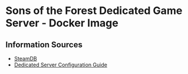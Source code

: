# Sons of the Forest Dedicated Game Server - Docker Image


## Information Sources
* [SteamDB](https://steamdb.info/app/2465200/info/)
* [Dedicated Server Configuration Guide](https://steamcommunity.com/sharedfiles/filedetails/?id=2992700419)
